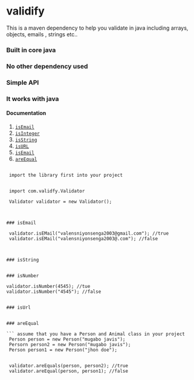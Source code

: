 # validify
This is a maven dependency to help you validate  in java including arrays, objects, emails , strings etc..
### Built in core java
### No other dependency used
### Simple API
### It works with java

#### Documentation

1. <a href="#isemail">`isEmail`</a>
2. <a href="#isInteger">`isInteger`</a>
3. <a href="#isString">`isString`</a>
4. <a href="#isURL">`isURL`</a>
5. <a href="#isEmail">`isEmail`</a>
6. <a href="#areEqual">`areEqual`</a>


``` ways to consume our APIS

 import the library first into your project
 
 
 import com.validfy.Validator

 Validator validator = new Validator();



### isEmail

 validator.isEMail("valensniyonsenga2003@gmail.com"); //true
 validator.isEMail("valensniyonsenga2003@.com"); //false



### isString


### isNumber

validator.isNumber(4545); //tue
validator.isNumber("4545"); //false


### isUrl


### areEqual

``` assume that you have a Person and Animal class in your project
 Person person = new Person("mugabo javis");
 Persorn person2 = new Person("mugabo javis");
 Person person1 = new Person("jhon doe");
 
 
 validator.areEquals(person, person2); //true
 validator.areEqual(person, person1); //false




